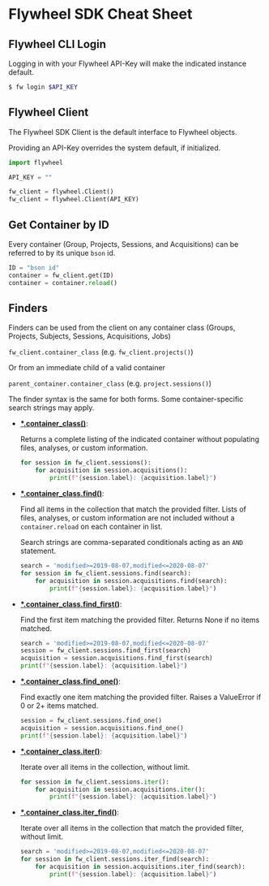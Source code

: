 
# Flywheel SDK Cheat Sheet

## Flywheel CLI Login

Logging in with your Flywheel API-Key will make the indicated instance default.

``` bash
$ fw login $API_KEY
```

## Flywheel Client

The Flywheel SDK Client is the default interface to Flywheel objects.

Providing an API-Key overrides the system default, if initialized.

``` python
import flywheel

API_KEY = ""

fw_client = flywheel.Client()
fw_client = flywheel.Client(API_KEY)
```

## Get Container by ID

Every container (Group, Projects, Sessions, and Acquisitions) can be referred to by its unique `bson` id.

``` python
ID = "bson id"
container = fw_client.get(ID)
container = container.reload()
```

## Finders

Finders can be used from the client on any container class (Groups, Projects, Subjects, Sessions, Acquisitions, Jobs)

`fw_client.container_class` (e.g. `fw_client.projects()`)

Or from an immediate child of a valid container

`parent_container.container_class` (e.g. `project.sessions()`)

The finder syntax is the same for both forms.  Some container-specific search strings may apply.

* **[\*.container_class()](https://flywheel-io.gitlab.io/product/backend/sdk/branches/master/python/flywheel.html?highlight=find_first#flywheel.finder.Finder)**:

    Returns a complete listing of the indicated container without populating files, analyses, or custom information.

    ``` python
    for session in fw_client.sessions():
        for acquisition in session.acquisitions():
            print(f"{session.label}: {acquisition.label}")
    ```

* **[\*.container_class.find()](https://flywheel-io.gitlab.io/product/backend/sdk/branches/master/python/flywheel.html?highlight=find_first#flywheel.finder.Finder)**:

    Find all items in the collection that match the provided filter. Lists of files, analyses, or custom information are not included without a `container.reload` on each container in list.

    Search strings are comma-separated conditionals acting as an `AND` statement.

    ``` python
    search = 'modified>=2019-08-07,modified<=2020-08-07'
    for session in fw_client.sessions.find(search):
        for acquisition in session.acquisitions.find(search):
            print(f"{session.label}: {acquisition.label}")
    ```

* **[\*.container_class.find_first()](https://flywheel-io.gitlab.io/product/backend/sdk/branches/master/python/flywheel.html?highlight=find_first#flywheel.finder.Finder.find_first)**:

    Find the first item matching the provided filter. Returns None if no items matched.

    ``` python
    search = 'modified>=2019-08-07,modified<=2020-08-07'
    session = fw_client.sessions.find_first(search)
    acquisition = session.acquisitions.find_first(search)
    print(f"{session.label}: {acquisition.label}")
    ```

* **[\*.container_class.find_one()](https://flywheel-io.gitlab.io/product/backend/sdk/branches/master/python/flywheel.html?highlight=find_first#flywheel.finder.Finder.find_one)**:

    Find exactly one item matching the provided filter. Raises a ValueError if 0 or 2+ items matched.

    ``` python
    session = fw_client.sessions.find_one()
    acquisition = session.acquisitions.find_one()
    print(f"{session.label}: {acquisition.label}")
    ```

* **[\*.container_class.iter()](https://flywheel-io.gitlab.io/product/backend/sdk/branches/master/python/flywheel.html?highlight=find_first#flywheel.finder.Finder.iter)**:

    Iterate over all items in the collection, without limit.

    ``` python
    for session in fw_client.sessions.iter():
        for acquisition in session.acquisitions.iter():
            print(f"{session.label}: {acquisition.label}")
    ```

* **[\*.container_class.iter_find()](https://flywheel-io.gitlab.io/product/backend/sdk/branches/master/python/flywheel.html?highlight=find_first#flywheel.finder.Finder.iter_find)**:

    Iterate over all items in the collection that match the provided filter, without limit.

    ``` python
    search = 'modified>=2019-08-07,modified<=2020-08-07'
    for session in fw_client.sessions.iter_find(search):
        for acquisition in session.acquisitions.iter_find(search):
            print(f"{session.label}: {acquisition.label}")
    ```
